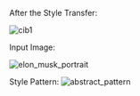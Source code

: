 After the Style Transfer:


![cib1](https://github.com/vamsikrishyvk/transfer-style-/assets/60051414/391c2d22-ac93-461a-975e-177d06809949)






Input Image:

![elon_musk_portrait](https://github.com/vamsikrishyvk/transfer-style-/assets/60051414/244fb4b9-e2a2-42ce-aef0-00099eaaac27)

Style Pattern:
![abstract_pattern](https://github.com/vamsikrishyvk/transfer-style-/assets/60051414/403f58f0-af64-43d1-8fbd-6259ea1d0d3c)
